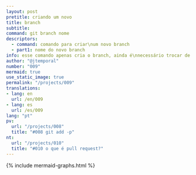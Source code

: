 ```yaml
---
layout: post
pretitle: criando um novo
title: branch
subtitle:
command: git branch nome
descriptors:
  - command: comando para criar\num novo branch
  - part1: nome do novo branch
info: esse comando apenas cria o branch, ainda é\nnecessário trocar de branch para fazer commits
author: "@jtemporal"
number: "009"
mermaid: true
use_static_image: true
permalink: "/projects/009"
translations:
- lang: en
  url: /en/009
- lang: es
  url: /es/009
lang: "pt"
pv:
  url: "/projects/008"
  title: "#008 git add -p"
nt:
  url: "/projects/010"
  title: "#010 o que é pull request?"
---
```


{% include mermaid-graphs.html %}
